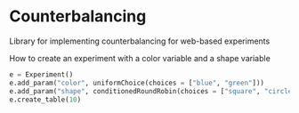 Counterbalancing
================

Library for implementing counterbalancing for web-based experiments

How to create an experiment with a color variable and a shape variable
```python
e = Experiment()
e.add_param("color", uniformChoice(choices = ["blue", "green"]))
e.add_param("shape", conditionedRoundRobin(choices = ["square", "circle"], conditioners = ["color"]), ["color"])
e.create_table(10)
